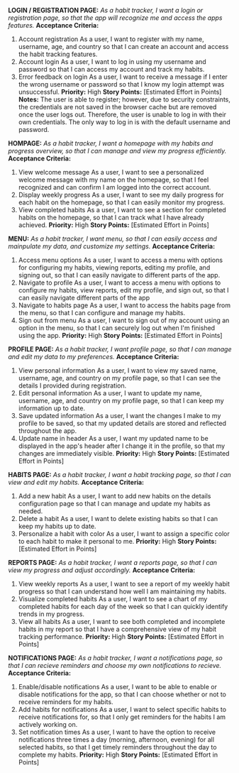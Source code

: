 **LOGIN / REGISTRATION PAGE:**
_As a habit tracker, I want a login or registration page, so that the app will recognize me and access the apps features._
**Acceptance Criteria:**
1. Account registration
   As a user, I want to register with my name, username, age, and country so that I can create an account and access the habit tracking features.
3. Account login
   As a user, I want to log in using my username and password so that I can access my account and track my habits.
5. Error feedback on login
   As a user, I want to receive a message if I enter the wrong username or password so that I know my login attempt was unsuccessful.
**Priority:** High
**Story Points:** [Estimated Effort in Points]
**Notes:**
The user is able to register; however, due to security constraints, the credentials are not saved in the browser cache but are removed once the user logs out. Therefore, the user is unable to log in with their own credentials. The only way to log in is with the default username and password.

**HOMPAGE:**
_As a habit tracker, I want a homepage with my habits and progress overview, so that I can manage and view my progress efficiently._
**Acceptance Criteria:**
1. View welcome message
  As a user, I want to see a personalized welcome message with my name on the homepage, so that I feel recognized and can confirm I am logged into the correct account.
2. Display weekly progress
  As a user, I want to see my daily progress for each habit on the homepage, so that I can easily monitor my progress.
3. View completed habits
  As a user, I want to see a section for completed habits on the homepage, so that I can track what I have already achieved.
**Priority:** High
**Story Points:** [Estimated Effort in Points]

**MENU:**
_As a habit tracker, I want menu, so that I can easily access and mainpulate my data, and customize my settings._
**Acceptance Criteria:**
1. Access menu options
  As a user, I want to access a menu with options for configuring my habits, viewing reports, editing my profile, and signing out, so that I can easily navigate to different parts of   the app.
2. Navigate to profile
  As a user, I want to access a menu with options to configure my habits, view reports, edit my profile, and sign out, so that I can easily navigate different parts of the app
3. Navigate to habits page
  As a user, I want to access the habits page from the menu, so that I can configure and manage my habits.
4. Sign out from menu
  As a user, I want to sign out of my account using an option in the menu, so that I can securely log out when I'm finished using the app.
**Priority:** High
**Story Points:** [Estimated Effort in Points]

**PROFILE PAGE:**
_As a habit tracker, I want profile page, so that I can manage and edit my data to my preferences._
**Acceptance Criteria:**
1. View personal information
  As a user, I want to view my saved name, username, age, and country on my profile page, so that I can see the details I provided during registration.
2. Edit personal information
  As a user, I want to update my name, username, age, and country on my profile page, so that I can keep my information up to date.
4. Save updated information
  As a user, I want the changes I make to my profile to be saved, so that my updated details are stored and reflected throughout the app.
5. Update name in header
  As a user, I want my updated name to be displayed in the app's header after I change it in the profile, so that my changes are immediately visible.
**Priority:** High
**Story Points:** [Estimated Effort in Points]

**HABITS PAGE:**
_As a habit tracker, I want a habit tracking page, so that I can view and edit my habits._
**Acceptance Criteria:**
1. Add a new habit
  As a user, I want to add new habits on the details configuration page so that I can manage and update my habits as needed.
2. Delete a habit
  As a user, I want to delete existing habits so that I can keep my habits up to date.
3. Personalize a habit with color
  As a user, I want to assign a specific color to each habit to make it personal to me.
**Priority:** High
**Story Points:** [Estimated Effort in Points]

**REPORTS PAGE:**
_As a habit tracker, I want a reports page, so that I can view my progress and adjust accordingly._
**Acceptance Criteria:**
1. View weekly reports
  As a user, I want to see a report of my weekly habit progress so that I can understand how well I am maintaining my habits.
2. Visualize completed habits
  As a user, I want to see a chart of my completed habits for each day of the week so that I can quickly identify trends in my progress.
3. View all habits
  As a user, I want to see both completed and incomplete habits in my report so that I have a comprehensive view of my habit tracking performance.
**Priority:** High
**Story Points:** [Estimated Effort in Points]

**NOTIFICATIONS PAGE:**
_As a habit tracker, I want a notifications page, so that I can recieve reminders and choose my own notifications to recieve._
**Acceptance Criteria:**
1. Enable/disable notifications
  As a user, I want to be able to enable or disable notifications for the app, so that I can choose whether or not to receive reminders for my habits.
2. Add habits for notifications
  As a user, I want to select specific habits to receive notifications for, so that I only get reminders for the habits I am actively working on.
3. Set notification times
  As a user, I want to have the option to receive notifications three times a day (morning, afternoon, evening) for all selected habits, so that I get timely reminders throughout the   day to complete my habits.
**Priority:** High
**Story Points:** [Estimated Effort in Points]
